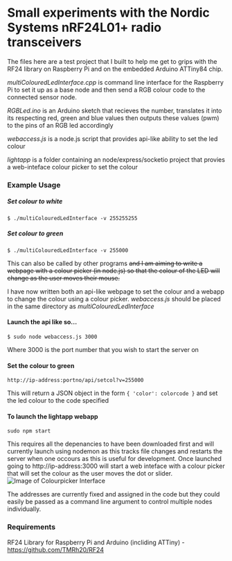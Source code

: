 # Small experiments with the Nordic Systems nRF24L01+ radio transceivers 

The files here are a test project that I built to help me get to grips with the RF24 library on Raspberry Pi and on the embedded Arduino ATTiny84 chip.

_multiColouredLedInterface.cpp_ is command line interface for the Raspberry Pi to set it up as a base node and then send a RGB colour code to the connected sensor node. 

_RGBLed.ino_ is an Arduino sketch that recieves the number, translates it into its respecting red, green and blue values then outputs these values (pwm) to the pins of an RGB led accordingly

_webaccess.js_ is a node.js script that provides api-like ability to set the led colour 

_lightapp_ is a folder containing an node/express/socketio project that provies a web-inteface colour picker to set the colour

### Example Usage

##### Set colour to white
```
$ ./multiColouredLedInterface -v 255255255
```
##### Set colour to green
``` 
$ ./multiColouredLedInterface -v 255000
```
This can also be called by other programs ~~and I am aiming to write a webpage with a colour picker (in node.js) so that the colour of the LED will change as the user moves their mouse.~~

I have now written both an api-like webpage to set the colour and a webapp to change the colour using a colour picker. _webaccess.js_ should be placed in the same directory as _multiColouredLedInterface_

#### Launch the api like so...
```
$ sudo node webaccess.js 3000
```
Where 3000 is the port number that you wish to start the server on

#### Set the colour to green
```
http://ip-address:portno/api/setcol?v=255000
```
This will return a JSON object in the form `{ 'color': colorcode }` and set the led colour to the code specified 

#### To launch the lightapp webapp 
```
sudo npm start
```
This requires all the depenancies to have been downloaded first and will currently launch using nodemon as this tracks file changes and restarts the server when one occours as this is useful for development. Once launched going to http://ip-address:3000 will start a web inteface with a colour picker that will set the colour as the user moves the dot or slider. 
![Image of Colourpicker Interface](https://lh5.googleusercontent.com/nyAYx2R0I9-Czs5ehg4DxoFDCO3Iu4OU9xNPBgxjz1AxhZaS47fBDH28CuzdhIRm16hnDyit5_9QB-I=w1896-h859)


The addresses are currently fixed and assigned in the code but they could easily be passed as a command line argument to control multiple nodes individually. 

### Requirements
RF24 Library for Raspberry Pi and Arduino (incliding ATTiny) - https://github.com/TMRh20/RF24
